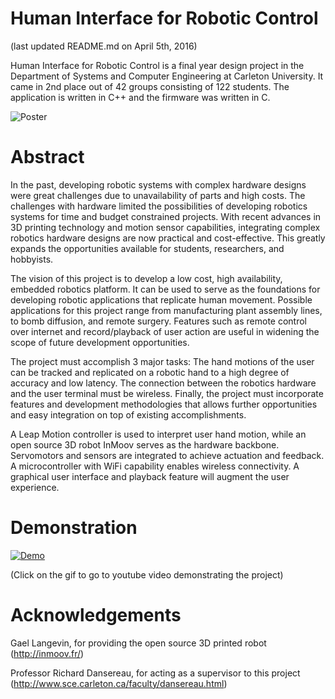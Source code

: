 Human Interface for Robotic Control
=======================================
(last updated README.md on April 5th, 2016)

Human Interface for Robotic Control is a final year design project in the
Department of Systems and Computer Engineering at Carleton University. It came
in 2nd place out of 42 groups consisting of 122 students. The application is
written in C++ and the firmware was written in C.

![Poster](http://i.imgur.com/AQzoXzv.jpg)

Abstract
=========
In the past, developing robotic systems with complex hardware designs were great
challenges due to unavailability of parts and high costs. The challenges with
hardware limited the possibilities of developing robotics systems for time and
budget constrained projects. With recent advances in 3D printing technology and
motion sensor capabilities, integrating complex robotics hardware designs are
now practical and cost-effective. This greatly expands the opportunities
available for students, researchers, and hobbyists.

The vision of this project is to develop a low cost, high availability, embedded
robotics platform. It can be used to serve as the foundations for developing
robotic applications that replicate human movement. Possible applications for
this project range from manufacturing plant assembly lines, to bomb diffusion,
and remote surgery. Features such as remote control over internet and
record/playback of user action are useful in widening the scope of future
development opportunities.

The project must accomplish 3 major tasks: The hand motions of the user can be
tracked and replicated on a robotic hand to a high degree of accuracy and low
latency. The connection between the robotics hardware and the user terminal must
be wireless. Finally, the project must incorporate features and development
methodologies that allows further opportunities and easy integration on top of
existing accomplishments.

A Leap Motion controller is used to interpret user hand motion, while an open
source 3D robot InMoov serves as the hardware backbone. Servomotors and sensors
are integrated to achieve actuation and feedback. A microcontroller
with WiFi capability enables wireless connectivity. A graphical user interface
and playback feature will augment the user experience.

Demonstration
==============
[![Demo](http://i.imgur.com/sazN6cm.gifv)](https://youtu.be/myWYUMi4jxU)

(Click on the gif to go to youtube video demonstrating the project)

Acknowledgements
=================
Gael Langevin, for providing the open source 3D printed robot (http://inmoov.fr/)

Professor Richard Dansereau, for acting as a supervisor to this project
(http://www.sce.carleton.ca/faculty/dansereau.html)

